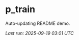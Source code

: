 # p_train

Auto-updating README demo.

<!--START_SECTION:status-->
_Last run: 2025-09-19 03:01 UTC_
<!--END_SECTION:status-->








































































































































































































































































































































































































































































































































































































































































































